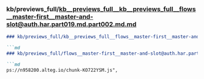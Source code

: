 ### kb/previews_full/kb__previews_full__kb__previews_full__flows__master-first__master-and-slot@auth.har.part019.md.part002.md.md

```md
### kb/previews_full/kb__previews_full__flows__master-first__master-and-slot@auth.har.part019.md.part002.md

```md
### kb/previews_full/flows__master-first__master-and-slot@auth.har.part019.md (part 002)

```md
ps://n958200.alteg.io/chunk-KO722YSM.js",
                          
```

```

```

```
